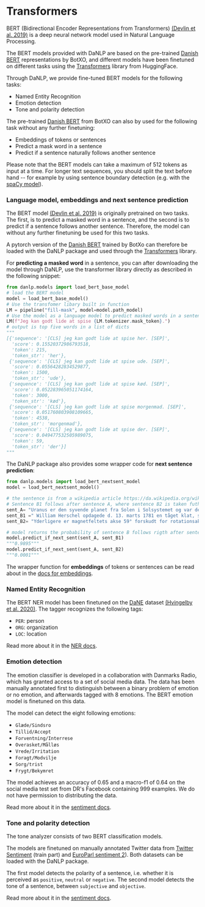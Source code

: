 Transformers
====

BERT (Bidirectional Encoder Representations from Transformers) [(Devlin et al. 2019)](https://www.aclweb.org/anthology/N19-1423/) is a deep neural network model used in Natural Language Processing. 

The BERT models provided with DaNLP are based on the pre-trained [Danish BERT](https://github.com/botxo/nordic_bert) representations by BotXO, and different models have been finetuned on different tasks using the [Transformers](https://github.com/huggingface/transformers) library from HuggingFace.

Through DaNLP, we provide fine-tuned BERT models for the following tasks: 

* Named Entity Recognition
* Emotion detection
* Tone and polarity detection

The  pre-trained  [Danish BERT](https://github.com/botxo/nordic_bert)  from BotXO can also by used for the following task without any further finetuning:

- Embeddings of tokens or sentences 
- Predict a mask word in a sentence 
- Predict  if a sentence naturally follows another sentence

Please note that the BERT models can take a maximum of 512 tokens as input at a time. For longer text sequences, you should split the text before hand -- for example by using sentence boundary detection (e.g. with the [spaCy model](spacy.md)).

### Language model, embeddings and next sentence prediction

The BERT model  [(Devlin et al. 2019)](https://www.aclweb.org/anthology/N19-1423/)  is originally pretrained on two tasks. The first, is to predict a masked word in a sentence, and the second is to predict if a sentence follows another sentence. Therefore, the model can without any further finetuning be used for this two tasks. 

A pytorch version of the  [Danish BERT](https://github.com/botxo/nordic_bert) trained by BotXo can therefore be loaded with the DaNLP package and used through the [Transformers](https://github.com/huggingface/transformers)  library. 

For **predicting a masked word** in a sentence, you can after downloading the model through DaNLP, use the transformer library directly as described in the following snippet:

```python
from danlp.models import load_bert_base_model
# load the BERT model
model = load_bert_base_model()
# Use the transfomer libary built in function
LM = pipeline("fill-mask", model=model.path_model)
# Use the model as a language model to predict masked words in a sentence
LM(f"Jeg kan godt lide at spise {LM.tokenizer.mask_token}.")  
# output is top five words in a list of dicts
"""
[{'sequence': '[CLS] jeg kan godt lide at spise her. [SEP]',
  'score': 0.15520372986793518,
  'token': 215,
  'token_str': 'her'},
 {'sequence': '[CLS] jeg kan godt lide at spise ude. [SEP]',
  'score': 0.05564282834529877,
  'token': 1500,
  'token_str': 'ude'},
 {'sequence': '[CLS] jeg kan godt lide at spise kød. [SEP]',
  'score': 0.052283965051174164,
  'token': 3000,
  'token_str': 'kød'},
 {'sequence': '[CLS] jeg kan godt lide at spise morgenmad. [SEP]',
  'score': 0.051760803908109665,
  'token': 4538,
  'token_str': 'morgenmad'},
 {'sequence': '[CLS] jeg kan godt lide at spise der. [SEP]',
  'score': 0.049477532505989075,
  'token': 59,
  'token_str': 'der'}]
"""
```

The DaNLP package also provides some wrapper code for **next sentence prediction**:

```python
from danlp.models import load_bert_nextsent_model
model = load_bert_nextsent_model()

# the sentence is from a wikipedia article https://da.wikipedia.org/wiki/Uranus_(planet)
# Sentence B1 follows after sentence A, where sentence B2 is taken futher down in the article
sent_A= "Uranus er den syvende planet fra Solen i Solsystemet og var den første planet der blev opdaget i historisk tid."
sent_B1 =" William Herschel opdagede d. 13. marts 1781 en tåget klat, som han først troede var en fjern komet." 
sent_B2= "Yderligere er magnetfeltets akse 59° forskudt for rotationsaksen og skærer ikke centrum."

# model returns the probability of sentence B follows rigth after sentence A
model.predict_if_next_sent(sent_A, sent_B1)
"""0.9895"""
model.predict_if_next_sent(sent_A, sent_B2)
"""0.0001"""
```

The wrapper function for **embeddings** of tokens or sentences can be read about in the [docs for embeddings](../tasks/embeddings.md).



### Named Entity Recognition

The BERT NER model has been finetuned on the [DaNE](../datasets.md#dane) dataset [(Hvingelby et al. 2020)](http://www.lrec-conf.org/proceedings/lrec2020/pdf/2020.lrec-1.565.pdf). 
The tagger recognizes the following tags:

- `PER`: person
- `ORG`: organization
- `LOC`: location

Read more about it in the [NER docs](../tasks/ner.md).

### Emotion detection

The emotion classifier is developed in a collaboration with Danmarks Radio, which has granted access to a set of social media data. The data has been manually annotated first to distinguish between a binary problem of emotion or no emotion, and afterwards tagged with 8 emotions. The BERT emotion model is finetuned on this data.

The model can detect the eight following emotions:

* `Glæde/Sindsro`
* `Tillid/Accept`
* `Forventning/Interrese`
* `Overasket/Målløs`
* `Vrede/Irritation`
* `Foragt/Modvilje`
* `Sorg/trist`
* `Frygt/Bekymret`

The model achieves an accuracy of 0.65 and a macro-f1 of 0.64 on the social media test set from DR's Facebook containing 999 examples. We do not have permission to distributing the data. 

Read more about it in the [sentiment docs](../tasks/sentiment_analysis.md).

### Tone and polarity detection

The tone analyzer consists of two BERT classification models.

The models are finetuned on manually annotated Twitter data from [Twitter Sentiment](../datasets.md#twitter-sentiment) (train part) and [EuroParl sentiment 2](../datasets.md#europarl-sentiment2)).
Both datasets can be loaded with the DaNLP package.  

The first model detects the polarity of a sentence, i.e. whether it is perceived as `positive`, `neutral` or `negative`.
The second model detects the tone of a sentence, between `subjective` and `objective`. 

Read more about it in the [sentiment docs](../tasks/sentiment_analysis.md).

